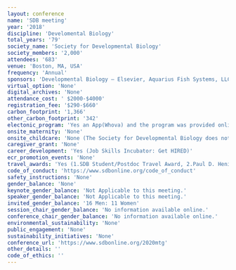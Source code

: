 ```yaml
---
layout: conference 
name: 'SDB meeting'
year: '2018'
discipline: 'Develomental Biology'
total_years: '79'
society_name: 'Society for Developmental Biology'
society_members: '2,000'
attendees: '683'
venue: 'Boston, MA, USA'
frequency: 'Annual'
sponsors: 'Developmental Biology – Elsevier, Aquarius Fish Systems, LLC, Aquarius Fish Systems, LLC, Northwestern University, WIREs Developmental Biology'
virtual_option: 'None'
digital_archives: 'None'
attendance_cost: ' $2000-$4000'
registration_fee: '$290-$660'
carbon_footprint: '1,366'
other_carbon_footprint: '342'
electonic_program: 'Yes an App(Whova) and the program was provided online on conference website.'
onsite_maternity: 'None'
onsite_childcare: 'None (The Society for Developmental Biology does not endorse any of these services.  It is the meeting participants responsibility to verify the appropriateness of the service and make reservations. )'
caregiver_grant: 'None'
career_development: 'Yes (Job Skills Incubator: Get HIRED)'
ecr_promotion_events: 'None'
travel_awards: 'Yes (1.SDB Student/Postdoc Travel Award, 2.Paul D. Henion Graduate Student Travel Award ($500), 3. SDB International Student/Postdoc and Faculty Scholarship ($2000) 4. SDB Teaching and Junior Faculty Travel Grant)'
code_of_conduct: 'https://www.sdbonline.org/code_of_conduct'
safety_instructions: 'None'
gender_balance: 'None'
keynote_gender_balance: 'Not Applicable to this meeting.'
speaker_gender_balance: 'Not Applicable to this meeting.'
invited_gender_balance: '16 Men: 11 Women'
session_chair_gender_balance: 'No information available online.'
conference_chair_gender_balance: 'No information available online.'
environmental_sustainability: 'None'
public_engagement: 'None'
sustainability_initiatives: 'None'
conference_url: 'https://www.sdbonline.org/2020mtg'
other_details: ''
code_of_ethics: ''
---
```

